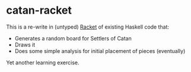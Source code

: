 # catan-racket

This is a re-write in (untyped) [Racket](http://racket-lang.org/) of existing Haskell code that:

* Generates a random board for Settlers of Catan
* Draws it
* Does some simple analysis for initial placement of pieces (eventually)

Yet another learning exercise.
